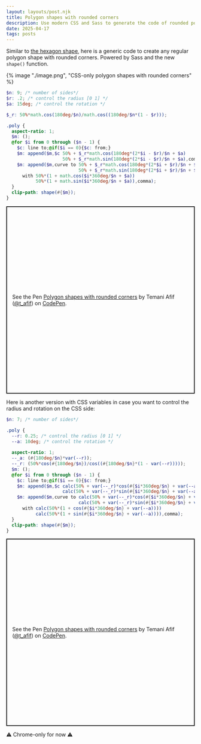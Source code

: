 ```yaml
---
layout: layouts/post.njk
title: Polygon shapes with rounded corners
description: Use modern CSS and Sass to generate the code of rounded polygon shapes
date: 2025-04-17
tags: posts
---
```


Similar to [the hexagon shape](/rounded-hexagon/), here is a generic code to create any regular polygon shape with rounded corners. Powered by Sass and the new `shape()` function.

{% image "./image.png", "CSS-only polygon shapes with rounded corners" %}


```scss
$n: 9; /* number of sides*/
$r: .2; /* control the radius [0 1] */
$a: 15deg; /* control the rotation */

$_r: 50%*math.cos(180deg/$n)/math.cos((180deg/$n*(1 - $r)));

.poly {
  aspect-ratio: 1;
  $m: ();
  @for $i from 0 through ($n - 1) {
    $c: line to;@if($i == 0){$c: from;}
    $m: append($m,$c 50% + $_r*math.cos(180deg*(2*$i - $r)/$n + $a)
                     50% + $_r*math.sin(180deg*(2*$i - $r)/$n + $a),comma);
    $m: append($m,curve to 50% + $_r*math.cos(180deg*(2*$i + $r)/$n + $a)
                           50% + $_r*math.sin(180deg*(2*$i + $r)/$n + $a)
      with 50%*(1 + math.cos($i*360deg/$n + $a))
           50%*(1 + math.sin($i*360deg/$n + $a)),comma);
  } 
  clip-path: shape(#{$m});
}
```

<p class="codepen" data-height="500" data-default-tab="result" data-slug-hash="xbbxMdg" data-pen-title="Polygon shapes with rounded corners" data-preview="true" data-user="t_afif" style="height: 500px; box-sizing: border-box; display: flex; align-items: center; justify-content: center; border: 2px solid; margin: 1em 0; padding: 1em;">
  <span>See the Pen <a href="https://codepen.io/t_afif/pen/xbbxMdg">
  Polygon shapes with rounded corners</a> by Temani Afif (<a href="https://codepen.io/t_afif">@t_afif</a>)
  on <a href="https://codepen.io">CodePen</a>.</span>
</p>

Here is another version with CSS variables in case you want to control the radius and rotation on the CSS side:

```scss
$n: 7; /* number of sides*/

.poly {
  --r: 0.25; /* control the radius [0 1] */
  --a: 10deg; /* control the rotation */
  
  aspect-ratio: 1;
  --_a: (#{180deg/$n}*var(--r));
  --_r: (50%*cos(#{180deg/$n})/cos((#{180deg/$n}*(1 - var(--r)))));
  $m: ();
  @for $i from 0 through ($n - 1) {
    $c: line to;@if($i == 0){$c: from;}
    $m: append($m,$c calc(50% + var(--_r)*cos(#{$i*360deg/$n} + var(--a) - var(--_a)))
                     calc(50% + var(--_r)*sin(#{$i*360deg/$n} + var(--a) - var(--_a))),comma);
    $m: append($m,curve to calc(50% + var(--_r)*cos(#{$i*360deg/$n} + var(--a) + var(--_a)))
                           calc(50% + var(--_r)*sin(#{$i*360deg/$n} + var(--a) + var(--_a)))
      with calc(50%*(1 + cos(#{$i*360deg/$n} + var(--a))))
           calc(50%*(1 + sin(#{$i*360deg/$n} + var(--a)))),comma);
  } 
  clip-path: shape(#{$m});
}
```

<p class="codepen" data-height="500" data-default-tab="result" data-slug-hash="KwwKVZr" data-pen-title="Polygon shapes with rounded corners" data-preview="true" data-user="t_afif" style="height: 500px; box-sizing: border-box; display: flex; align-items: center; justify-content: center; border: 2px solid; margin: 1em 0; padding: 1em;">
  <span>See the Pen <a href="https://codepen.io/t_afif/pen/KwwKVZr">
  Polygon shapes with rounded corners</a> by Temani Afif (<a href="https://codepen.io/t_afif">@t_afif</a>)
  on <a href="https://codepen.io">CodePen</a>.</span>
</p>
<script async src="https://public.codepenassets.com/embed/index.js"></script>

⚠️ Chrome-only for now ⚠️
